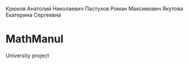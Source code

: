 Крюков Анатолий Николаевич
Пастухов Роман Максимович
Якутова Екатерина Сергеевна

# MathManul
University project

